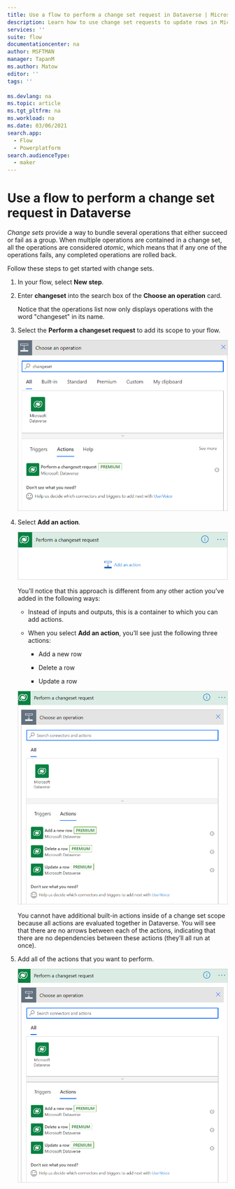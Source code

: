 ```yaml
---
title: Use a flow to perform a change set request in Dataverse | Microsoft Docs
description: Learn how to use change set requests to update rows in Microsoft Dataverse with flows.  
services: ''
suite: flow
documentationcenter: na
author: MSFTMAN
manager: TapanM
ms.author: Matow
editor: ''
tags: ''

ms.devlang: na
ms.topic: article
ms.tgt_pltfrm: na
ms.workload: na
ms.date: 03/06/2021
search.app: 
  - Flow
  - Powerplatform
search.audienceType: 
  - maker
---
```


# Use a flow to perform a change set request in Dataverse

*Change sets* provide a way to bundle several operations that either succeed or fail as a group. When multiple operations are contained in a change set, all the operations are considered *atomic*, which means that if any one of the operations fails, any completed operations are rolled back.

Follow these steps to get started with change sets.

1. In your flow, select **New step**.

1. Enter **changeset** into the search box of the **Choose an operation** card.

   Notice that the operations list now only displays operations with the word "changeset" in its name.

1. Select the **Perform a changeset request** to add its scope to your flow.

   ![Change set request action.](../media/dataverse-how-tos/change-set-1.png "Change set request action")

1. Select **Add an action**.

   ![Add an action.](../media/dataverse-how-tos/change-set-2.png "Add an action")

    You’ll notice that this approach is different from any other action you’ve added in the following ways:

    - Instead of inputs and outputs, this is a container to which you can add actions.

    - When you select **Add an action**, you’ll see just the following three actions:

      - Add a new row

      - Delete a row

      - Update a row

    ![The three actions available for Perform a changeset request.](../media/dataverse-how-tos/change-set-3.png "The three actions available for Perform a changeset request")

    You cannot have additional built-in actions inside of a change set scope because all actions are evaluated together in Dataverse. You will see that there are no arrows between each of the actions, indicating that there are no dependencies between these actions (they’ll all run at once).

1. Add all of the actions that you want to perform.<!-- Edit note: This is the same image as above. Also, the ALT text does not seem to match well. -->

   ![Executes a changeset scope.](../media/dataverse-how-tos/change-set-3.png "Executes a changeset scope")
